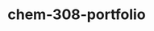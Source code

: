 # chem-308-portfolio

<script type="text/x-mathjax-config">
MathJax.Hub.Config({
  TeX: { equationNumbers: { autoNumber: "AMS" } }
});
</script>

<!-- <script type="text/javascript"></script> -->
<script type="text/x-mathjax-config">
  MathJax.Hub.Config({
   tex2jax: {inlineMath: [['$','$'], ['\\(','\\)']]}
   });
 </script>
 <script type="text/javascript" src="https://cdn.mathjax.org/mathjax/latest/MathJax.js?config=TeX-AMS-MML_HTMLorMML">
</script>

